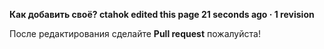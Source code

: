 **Как добавить своё?
ctahok edited this page 21 seconds ago · 1 revision**

После редактирования сделайте **Pull request** пожалуйста!
<!--stackedit_data:
eyJoaXN0b3J5IjpbLTExMTQ5Mjk4XX0=
-->